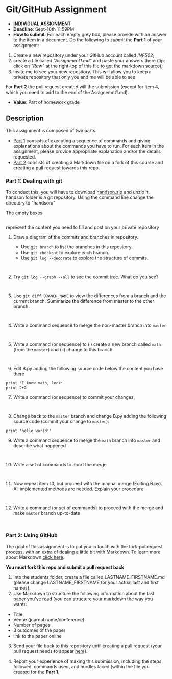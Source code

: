 # Git/GitHub Assignment

* **INDIVIDUAL ASSIGNMENT**
* **Deadline**: Sept-10th 11:59PM
* **How to submit**: For each empty grey box, please provide with an answer to the item in a document. Do the following to *submit* the **Part 1** of your assignment:
1. Create a new repository under your GitHub account called *INF502*; 
2. create a file called *"Assignment1.md"* and paste your answers there (tip: click on *"Raw"* at the right-top of this file to get the markdown source); 
3. invite me to see your new repository. This will allow you to keep a private repository that only you and me will be able to see

For **Part 2** the pull request created will the submission (except for item 4, which you need to add to the end of the Assignemnt1.md).

* **Value**: Part of homework grade

## Description
This assignment is composed of two parts. 
- [Part 1](#Part-1-Dealing-with-git) consists of executing a sequence of commands and giving explanations about the commands you have to run. 
For each item in the assignment, please provide appropriate explanation and/or the details requested.
- [Part 2](#Part-2-Using-GitHub) consists of creating a Markdown file on a fork of this course and creating a pull request towards this repo.

### Part 1: Dealing with git

To conduct this, you will have to download [handson.zip](handson.zip) and unzip it.
handson folder is a git repository. Using the command line change the directory to "handson/"

The empty boxes
```

```
represent the content you need to fill and post on your private repository


1. Draw a diagram of the commits and branches in repository.

    - Use `git branch` to list the branches in this repository.
    - Use `git checkout` to explore each branch.
    - Use `git log --decorate` to explore the structure of commits.

```


```

2. Try `git log --graph --all` to see the commit tree. What do you see?
```


```

3. Use `git diff BRANCH_NAME` to view the differences from a branch and the current branch.
   Summarize the difference from master to the other branch.

```


```

4. Write a command sequence to merge the non-master branch into `master`

```


```


5. Write a command (or sequence) to (i) create a new branch called `math` (from the `master`) 
and (ii) change to this branch

```


```
   
6. Edit B.py adding the following source code below the content you have there
```
print 'I know math, look:'
print 2+2
```

7. Write a command (or sequence) to commit your changes
```


```

8. Change back to the `master` branch and change B.py adding the following source code (commit your change to `master`):
```
print 'hello world!'
```

9. Write a command sequence to merge the `math` branch into `master` and describe what happened
```


```
   
10. Write a set of commands to abort the merge
```


```
   
11. Now repeat item 10, but proceed with the manual merge (Editing B.py). All implemented methods are needed. Explain your procedure
```


```

12. Write a command (or set of commands) to proceed with the merge and make `master` branch up-to-date
```


```

### Part 2: Using GitHub

The goal of this assignment is to put you in touch with the fork-pullrequest process, with an extra of dealing a little bit with Markdown. To learn more about Markdown [click here](https://guides.github.com/features/mastering-markdown/).

**You must fork this repo and submit a pull request back**

1. Into the students folder, create a file called LASTNAME_FIRSTNAME.md (please change LASTNAME_FIRSTNAME for your actual last and first names). 
2. Use Markdown to structure the following information about the last paper you've read (you can structure your markdown the way you want):
- Title
- Venue (journal name/conference)
- Number of pages
- 3 outcomes of the paper
- link to the paper online

3. Send your file back to this repository until creating a pull request (your pull request needs to appear [here](https://github.com/igorsteinmacher/CS502-Fall2019/pulls)).

4. Report your experience of making this submission, including the steps followed, commands used, and hurdles faced (within the file you created for the **Part 1**.
```


```





